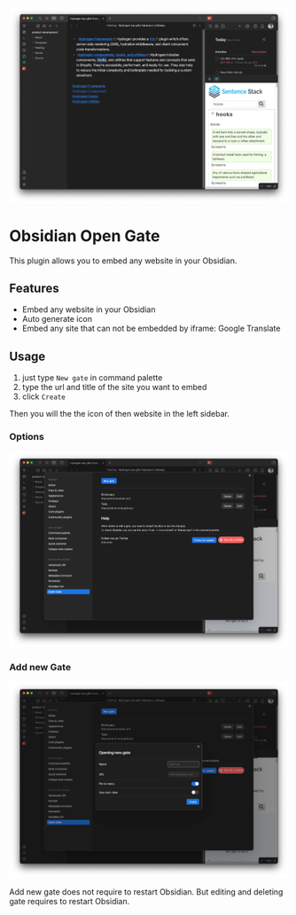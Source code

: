 ![](./stuff/img.png)

# Obsidian Open Gate

This plugin allows you to embed any website in your Obsidian.

## Features

-   Embed any website in your Obsidian
-   Auto generate icon
-   Embed any site that can not be embedded by iframe: Google Translate

## Usage

1.  just type `New gate` in command palette
1.  type the url and title of the site you want to embed
1.  click `Create`

Then you will the the icon of then website in the left sidebar.

### Options

![](./stuff/img_1.png)

### Add new Gate

![](./stuff/img_2.png)

Add new gate does not require to restart Obsidian. But editing and deleting gate requires to restart Obsidian.
